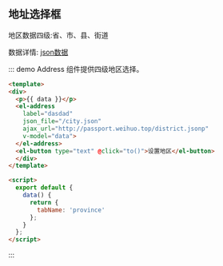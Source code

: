 <script>
  export default {
    data() {
      return {
        tabName: 'province',
        data: {}
      }
    },
    methods: {
      to() {
        this.data = { "0": { "id": "3", "text": "河北" }, "1": { "id": "81", "text": "衡水市" }, "2": { "id": "1262", "text": "安平县" }, "3": { "id": "6848", "text": "大子文乡" } };
      }
    }
  };
</script>

## 地址选择框

地区数据四级:省、市、县、街道

数据详情: [json数据](http://passport.weihuo.top/address.json "json数据")


::: demo Address 组件提供四级地区选择。
```html
<template>
<div>
  <p>{{ data }}</p>
  <el-address
    label="dasdad"
    json_file="/city.json"
    ajax_url="http://passport.weihuo.top/district.jsonp"
    v-model="data">
  </el-address>
  <el-button type="text" @click="to()">设置地区</el-button>
  </div>
</template>

<script>
  export default {
    data() {
      return {
        tabName: 'province'
      };
    }
  };
</script>
```
:::

<style>
  .el-address {
    width:450px;
    margin: 20px 0 0;
  }
</style>